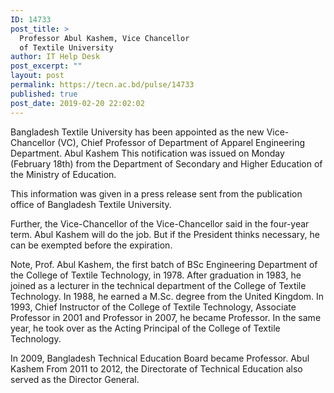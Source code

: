 ```yaml
---
ID: 14733
post_title: >
  Professor Abul Kashem, Vice Chancellor
  of Textile University
author: IT Help Desk
post_excerpt: ""
layout: post
permalink: https://tecn.ac.bd/pulse/14733
published: true
post_date: 2019-02-20 22:02:02
---
```

Bangladesh Textile University has been appointed as the new Vice-Chancellor (VC), Chief Professor of Department of Apparel Engineering Department. Abul Kashem This notification was issued on Monday (February 18th) from the Department of Secondary and Higher Education of the Ministry of Education.

This information was given in a press release sent from the publication office of Bangladesh Textile University.

Further, the Vice-Chancellor of the Vice-Chancellor said in the four-year term. Abul Kashem will do the job. But if the President thinks necessary, he can be exempted before the expiration.

Note, Prof. Abul Kashem, the first batch of BSc Engineering Department of the College of Textile Technology, in 1978. After graduation in 1983, he joined as a lecturer in the technical department of the College of Textile Technology. In 1988, he earned a M.Sc. degree from the United Kingdom. In 1993, Chief Instructor of the College of Textile Technology, Associate Professor in 2001 and Professor in 2007, he became Professor. In the same year, he took over as the Acting Principal of the College of Textile Technology.

In 2009, Bangladesh Technical Education Board became Professor. Abul Kashem From 2011 to 2012, the Directorate of Technical Education also served as the Director General.<code></code>